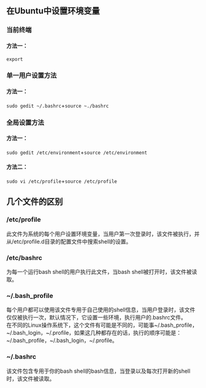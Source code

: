 ## 在Ubuntu中设置环境变量
### 当前终端
#### 方法一：
`export`
### 单一用户设置方法
#### 方法一：
`sudo gedit ~/.bashrc`+`source ~./bashrc`
### 全局设置方法
#### 方法一：
`sudo gedit /etc/environment`+`source /etc/environment`
#### 方法二：
`sudo vi /etc/profile`+`source /etc/profile`
## 几个文件的区别
### /etc/profile
此文件为系统的每个用户设置环境变量，当用户第一次登录时，该文件被执行，并从/etc/profile.d目录的配置文件中搜索shell的设置。
### /etc/bashrc
为每一个运行bash shell的用户执行此文件，当bash shell被打开时，该文件被读取。
### ~/.bash_profile
每个用户都可以使用该文件专用于自己使用的shell信息，当用户登录时，该文件仅仅被执行一次，默认情况下，它设置一些环境，执行用户的.bashrc文件。  
在不同的Linux操作系统下，这个文件有可能是不同的，可能事~/.bash_profile，~/.bash_login，~/.profile，如果这几种都存在的话，执行的顺序可能是：~/.bash_profile，~/.bash_login，~/.profile。
### ~/.bashrc
该文件包含专用于你的bash shell的bash信息，当登录以及每次打开新的shell时，该文件被读取。
